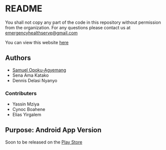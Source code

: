 # README
You shall not copy any part of the code in this repository without permission from the organization.
For any questions please contact us at emergencyhealthserve@gmail.com

You can view this website [here](https://emergencyhs.com)

## Authors
* [Samuel Opoku-Agyemang]()
* Sena Ama Katako
* Dennis Delasi Nyanyo

### Contributers
* Yassin Mziya
* Cynoc Boahene
* Elias Yirgalem

## Purpose: Android App Version
Soon to be released on the [Play Store]()
